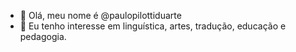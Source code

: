 - 👋 Olá, meu nome é @paulopilottiduarte
- 👀 Eu tenho interesse em linguística, artes, tradução, educação e pedagogia.

<!---
paulopilottiduarte/paulopilottiduarte is a ✨ special ✨ repository because its `README.md` (this file) appears on your GitHub profile.
You can click the Preview link to take a look at your changes.
--->
